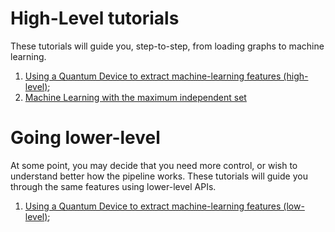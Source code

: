 # High-Level tutorials

These tutorials will guide you, step-to-step, from loading graphs to machine learning.

1. [Using a Quantum Device to extract machine-learning features (high-level)](https://github.com/pasqal-io/maximum-independent-set/blob/main/examples/tutorial%201%20-%20Using%20a%20Quantum%20Device%20to%20Extract%20Machine-Learning%20Features.ipynb);
2. [Machine Learning with the maximum independent set](https://github.com/pasqal-io/maximum-independent-set/blob/main/examples/tutorial%202%20-%20Machine-Learning%20with%20the%20Quantum%20EvolutionKernel.ipynb)


# Going lower-level

At some point, you may decide that you need more control, or wish to understand better how the pipeline works. These tutorials will guide you through the same features using lower-level APIs.

1. [Using a Quantum Device to extract machine-learning features (low-level)](https://github.com/pasqal-io/maximum-independent-set/blob/main/examples/tutorial%201a%20-%20Using%20a%20Quantum%20Device%20to%20Extract%20Machine-Learning%20Features%20-%20low-level.ipynb);
